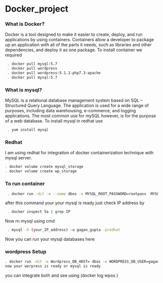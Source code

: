 # Docker_project
### What is Docker?
Docker is a tool designed to make it easier to create, deploy, and run applications by using containers. Containers allow a developer to package up an application with all of the parts it needs, such as libraries and other dependencies, and deploy it as one package.
To install container we required 
```bash
 . docker pull mysql:5.7
 . docker pull wordpress
 . docker pull wordpress:5.1.1-php7.3-apache
 . docker pull mysql:5.7
 ```
### What is mysql? 
MySQL is a relational database management system based on SQL – Structured Query Language. The application is used for a wide range of purposes, including data warehousing, e-commerce, and logging applications. The most common use for mySQL however, is for the purpose of a web database.
To install mysql in redhat  use 
```bash
 . yum install mysql
```
### Redhat
I am using redhat for integration of docker containerization technique with mysql server.
 
 ```bash
 . docker volume create mysql_storage
 . docker volume create wp_storage
  ```
 ### To run container
```bash
 . docker run -dit -e --name dbos -e MYSQL_ROOT_PASSWORD=rootpass  MYSQL_USER=gagan_gupta -e MYSQL_PASSWORD=redhat -e MYSQL_DATABASE=dbmy -v mysql_storage:/var/lib/mysql mysql:5.7
```

after this command your your mysql is ready just check IP address by
```bash
 . docker inspect 5a | grep IP
 ``` 
 Now rn mysql using cmd
 ```bash
  . mysql -h (your_IP_address) -u gagan_gupta -predhat
 ```  
 Now you can run your mysql databases here
 
 ### wordpress Setup
 ```bash
 . docker run -dit -e Wordpress_DB_HOST= dbos -e WORDPRESS_DB_USER=gagan_gupta -e WORDPRESS_DB_PASSWORD=redhat -e WORDPRESS_DB_NAME=dbmy -p 1231:80 --link dbos --name wpos -v wp_storage:/var/www/html  wordpress:5.1.1-php7.3-apache
 now your worpress is ready or mysql is ready
  ```
 you can integrate both and see using (docker log wpos )
